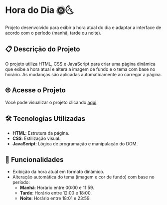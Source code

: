 # Hora do Dia 🌞🌜

Projeto desenvolvido para exibir a hora atual do dia e adaptar a interface de acordo com o período (manhã, tarde ou noite).

## 📋 Descrição do Projeto

O projeto utiliza HTML, CSS e JavaScript para criar uma página dinâmica que exibe a hora atual e altera a imagem de fundo e o tema com base no horário. As mudanças são aplicadas automaticamente ao carregar a página.

## 🌐 Acesse o Projeto

Você pode visualizar o projeto clicando [aqui](https://seu-usuario.github.io/hora-do-dia).

## 🛠️ Tecnologias Utilizadas

- **HTML**: Estrutura da página.
- **CSS**: Estilização visual.
- **JavaScript**: Lógica de programação e manipulação do DOM.

## 🚀 Funcionalidades

- Exibição da hora atual em formato dinâmico.
- Alteração automática do tema (imagem e cor de fundo) com base no período:
  - **Manhã**: Horário entre 00:00 e 11:59.
  - **Tarde**: Horário entre 12:00 e 18:00.
  - **Noite**: Horário entre 18:01 e 23:59.
